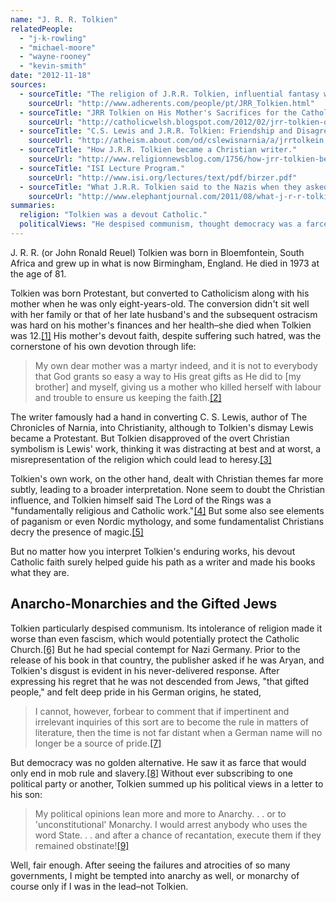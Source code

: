 ```yaml
---
name: "J. R. R. Tolkien"
relatedPeople:
  - "j-k-rowling"
  - "michael-moore"
  - "wayne-rooney"
  - "kevin-smith"
date: "2012-11-18"
sources:
  - sourceTitle: "The religion of J.R.R. Tolkien, influential fantasy writer."
    sourceUrl: "http://www.adherents.com/people/pt/JRR_Tolkien.html"
  - sourceTitle: "JRR Tolkien on His Mother's Sacrifices for the Catholic Faith."
    sourceUrl: "http://catholicwelsh.blogspot.com/2012/02/jrr-tolkien-on-his-mothers-sacrifices.html"
  - sourceTitle: "C.S. Lewis and J.R.R. Tolkien: Friendship and Disagreements Over Christian Theology."
    sourceUrl: "http://atheism.about.com/od/cslewisnarnia/a/jrrtolkein.htm"
  - sourceTitle: "How J.R.R. Tolkien became a Christian writer."
    sourceUrl: "http://www.religionnewsblog.com/1756/how-jrr-tolkien-became-a-christian-writer"
  - sourceTitle: "ISI Lecture Program."
    sourceUrl: "http://www.isi.org/lectures/text/pdf/birzer.pdf"
  - sourceTitle: "What J.R.R. Tolkien said to the Nazis when they asked if he was Jewish."
    sourceUrl: "http://www.elephantjournal.com/2011/08/what-j-r-r-tolkien-said-to-the-nazis-when-they-asked-if-he-was-jewish/"
summaries:
  religion: "Tolkien was a devout Catholic."
  politicalViews: "He despised communism, thought democracy was a farce, and seemed to be an anarcho-monarchist."
---
```


J. R. R. (or John Ronald Reuel) Tolkien was born in Bloemfontein, South Africa and grew up in what is now Birmingham, England. He died in 1973 at the age of 81.

Tolkien was born Protestant, but converted to Catholicism along with his mother when he was only eight-years-old. The conversion didn't sit well with her family or that of her late husband's and the subsequent ostracism was hard on his mother's finances and her health–she died when Tolkien was 12.<a class="source-citation" href="#http%3A%2F%2Fwww.adherents.com%2Fpeople%2Fpt%2FJRR_Tolkien.html" title="The religion of J.R.R. Tolkien, influential fantasy writer.">[1]</a> His mother's devout faith, despite suffering such hatred, was the cornerstone of his own devotion through life:

>My own dear mother was a martyr indeed, and it is not to everybody that God grants so easy a way to His great gifts as He did to [my brother] and myself, giving us a mother who killed herself with labour and trouble to ensure us keeping the faith.<a class="source-citation" href="#http%3A%2F%2Fcatholicwelsh.blogspot.com%2F2012%2F02%2Fjrr-tolkien-on-his-mothers-sacrifices.html" title="JRR Tolkien on His Mother&apos;s Sacrifices for the Catholic Faith.">[2]</a>

The writer famously had a hand in converting C. S. Lewis, author of The Chronicles of Narnia, into Christianity, although to Tolkien's dismay Lewis became a Protestant. But Tolkien disapproved of the overt Christian symbolism is Lewis' work, thinking it was distracting at best and at worst, a misrepresentation of the religion which could lead to heresy.<a class="source-citation" href="#http%3A%2F%2Fatheism.about.com%2Fod%2Fcslewisnarnia%2Fa%2Fjrrtolkein.htm" title="C.S. Lewis and J.R.R. Tolkien: Friendship and Disagreements Over Christian Theology.">[3]</a>

Tolkien's own work, on the other hand, dealt with Christian themes far more subtly, leading to a broader interpretation. None seem to doubt the Christian influence, and Tolkien himself said The Lord of the Rings was a "fundamentally religious and Catholic work."<a class="source-citation" href="#http%3A%2F%2Fwww.religionnewsblog.com%2F1756%2Fhow-jrr-tolkien-became-a-christian-writer" title="How J.R.R. Tolkien became a Christian writer.">[4]</a> But some also see elements of paganism or even Nordic mythology, and some fundamentalist Christians decry the presence of magic.<a class="source-citation" href="#http%3A%2F%2Fwww.religionnewsblog.com%2F1756%2Fhow-jrr-tolkien-became-a-christian-writer" title="How J.R.R. Tolkien became a Christian writer.">[5]</a>

But no matter how you interpret Tolkien's enduring works, his devout Catholic faith surely helped guide his path as a writer and made his books what they are.


## Anarcho-Monarchies and the Gifted Jews

Tolkien particularly despised communism. Its intolerance of religion made it worse than even fascism, which would potentially protect the Catholic Church.<a class="source-citation" href="#http%3A%2F%2Fwww.isi.org%2Flectures%2Ftext%2Fpdf%2Fbirzer.pdf" title="ISI Lecture Program.">[6]</a> But he had special contempt for Nazi Germany. Prior to the release of his book in that country, the publisher asked if he was Aryan, and Tolkien's disgust is evident in his never-delivered response. After expressing his regret that he was not descended from Jews, "that gifted people," and felt deep pride in his German origins, he stated,

>I cannot, however, forbear to comment that if impertinent and irrelevant inquiries of this sort are to become the rule in matters of literature, then the time is not far distant when a German name will no longer be a source of pride.<a class="source-citation" href="#http%3A%2F%2Fwww.elephantjournal.com%2F2011%2F08%2Fwhat-j-r-r-tolkien-said-to-the-nazis-when-they-asked-if-he-was-jewish%2F" title="What J.R.R. Tolkien said to the Nazis when they asked if he was Jewish.">[7]</a>

But democracy was no golden alternative. He saw it as farce that would only end in mob rule and slavery.<a class="source-citation" href="#http%3A%2F%2Fwww.isi.org%2Flectures%2Ftext%2Fpdf%2Fbirzer.pdf" title="ISI Lecture Program.">[8]</a> Without ever subscribing to one political party or another, Tolkien summed up his political views in a letter to his son:

>My political opinions lean more and more to Anarchy. . . or to 'unconstitutional' Monarchy. I would arrest anybody who uses the word State. . . and after a chance of recantation, execute them if they remained obstinate!<a class="source-citation" href="#http%3A%2F%2Fwww.isi.org%2Flectures%2Ftext%2Fpdf%2Fbirzer.pdf" title="ISI Lecture Program.">[9]</a>

Well, fair enough. After seeing the failures and atrocities of so many governments, I might be tempted into anarchy as well, or monarchy of course only if I was in the lead–not Tolkien.